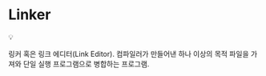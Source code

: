 # Linker

<aside>
💡

링커 혹은 링크 에디터(Link Editor).
컴파일러가 만들어낸 하나 이상의 목적 파일을 가져와 단일 실행 프로그램으로 병합하는 프로그램.

</aside>